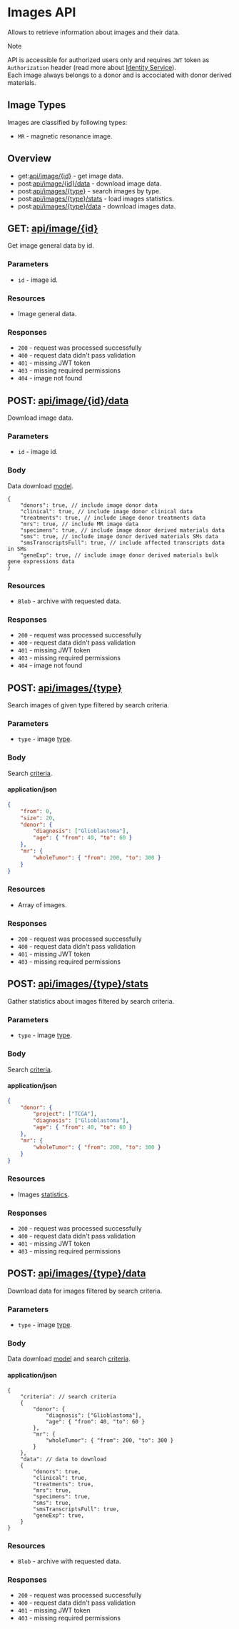 # Images API
Allows to retrieve information about images and their data.

> [!NOTE]
> API is accessible for authorized users only and requires `JWT` token as `Authorization` header (read more about [Identity Service](https://github.com/dkfz-unite/unite-identity)).  
> Each image always belongs to a donor and is accociated with donor derived materials.


## Image Types
Images are classified by following types:
- `MR` - magnetic resonance image.


## Overview
- get:[api/image/{id}](#get-apiimageid) - get image data.
- post:[api/image/{id}/data](#post-apiimageiddata) - download image data.
- post:[api/images/{type}](#post-apiimagestype) - search images by type.
- post:[api/images/{type}/stats](#post-apiimagestypestats) - load images statistics.
- post:[api/images/{type}/data](#post-apiimagestypedata) - download images data.


## GET: [api/image/{id}](http://localhost:5002/api/image/1)
Get image general data by id.

### Parameters
- `id` - image id.

### Resources
- Image general data.

### Responses
- `200` - request was processed successfully
- `400` - request data didn't pass validation
- `401` - missing JWT token
- `403` - missing required permissions
- `404` - image not found


## POST: [api/image/{id}/data](http://localhost:5002/api/image/1/data)
Download image data.

### Parameters
- `id` - image id.

### Body
Data download [model](./api-domain-models-download.md).

```jsonc
{
    "donors": true, // include image donor data
    "clinical": true, // include image donor clinical data
    "treatments": true, // include image donor treatments data
    "mrs": true, // include MR image data
    "specimens": true, // include image donor derived materials data
    "sms": true, // include image donor derived materials SMs data
    "smsTranscriptsFull": true, // include affected transcripts data in SMs
    "geneExp": true, // include image donor derived materials bulk gene expressions data
}
```

### Resources
- `Blob` - archive with requested data.

### Responses
- `200` - request was processed successfully
- `400` - request data didn't pass validation
- `401` - missing JWT token
- `403` - missing required permissions
- `404` - image not found


## POST: [api/images/{type}](http://localhost:5002/api/images/mr)
Search images of given type filtered by search criteria.

### Parameters
- `type` - image [type](#image-types).

### Body
Search [criteria](https://github.com/dkfz-unite/unite-indices/blob/main/Docs/search-criteria.md).

#### application/json
```json
{
    "from": 0,
    "size": 20,
    "donor": {
        "diagnosis": ["Glioblastoma"],
        "age": { "from": 40, "to": 60 }
    },
    "mr": {
        "wholeTumor": { "from": 200, "to": 300 }
    }
}
```

### Resources
- Array of images.

### Responses
- `200` - request was processed successfully
- `400` - request data didn't pass validation
- `401` - missing JWT token
- `403` - missing required permissions


## POST: [api/images/{type}/stats](http://localhost:5002/api/images/mr/stats)
Gather statistics about images filtered by search criteria.

### Parameters
- `type` - image [type](#image-types).

### Body
Search [criteria](https://github.com/dkfz-unite/unite-indices/blob/main/Docs/search-criteria.md).

#### application/json
```json
{
    "donor": {
        "project": ["TCGA"],
        "diagnosis": ["Glioblastoma"],
        "age": { "from": 40, "to": 60 }
    },
    "mr": {
        "wholeTumor": { "from": 200, "to": 300 }
    }
}
```

### Resources
- Images [statistics](./api-domain-models-stats.md).

### Responses
- `200` - request was processed successfully
- `400` - request data didn't pass validation
- `401` - missing JWT token
- `403` - missing required permissions


## POST: [api/images/{type}/data](http://localhost:5002/api/images/mr/data)
Download data for images filtered by search criteria.

### Parameters
- `type` - image [type](#image-types).

### Body
Data download [model](./api-domain-models-download.md) and search [criteria](https://github.com/dkfz-unite/unite-indices/blob/main/Docs/search-criteria.md).

#### application/json
```jsonc
{
    "criteria": // search criteria
    {
        "donor": {
            "diagnosis": ["Glioblastoma"],
            "age": { "from": 40, "to": 60 }
        },
        "mr": {
            "wholeTumor": { "from": 200, "to": 300 }
        }
    },
    "data": // data to download
    {
        "donors": true,
        "clinical": true,
        "treatments": true,
        "mrs": true,
        "specimens": true,
        "sms": true,
        "smsTranscriptsFull": true,
        "geneExp": true,
    }
}
```

### Resources
- `Blob` - archive with requested data.

### Responses
- `200` - request was processed successfully
- `400` - request data didn't pass validation
- `401` - missing JWT token
- `403` - missing required permissions
